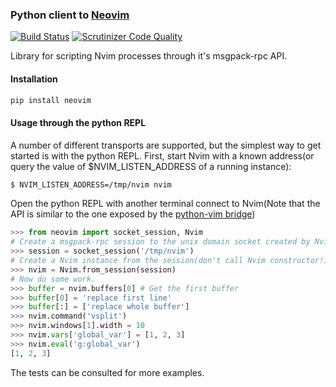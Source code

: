### Python client to [Neovim](https://github.com/neovim/neovim)

[![Build Status](https://travis-ci.org/neovim/python-client.svg?branch=master)](https://travis-ci.org/neovim/python-client)
[![Scrutinizer Code Quality](https://scrutinizer-ci.com/g/neovim/python-client/badges/quality-score.png?b=master)](https://scrutinizer-ci.com/g/neovim/python-client/?branch=master)

Library for scripting Nvim processes through it's msgpack-rpc API.

#### Installation

```sh
pip install neovim
```

#### Usage through the python REPL

A number of different transports are supported, but the simplest way to get
started is with the python REPL. First, start Nvim with a known address(or
query the value of $NVIM_LISTEN_ADDRESS of a running instance): 

```sh
$ NVIM_LISTEN_ADDRESS=/tmp/nvim nvim
```

Open the python REPL with another terminal connect to Nvim(Note that the API is
similar to the one exposed by the [python-vim
bridge](http://vimdoc.sourceforge.net/htmldoc/if_pyth.html#python-vim))

```python
>>> from neovim import socket_session, Nvim
# Create a msgpack-rpc session to the unix domain socket created by Nvim:
>>> session = socket_session('/tmp/nvim')
# Create a Nvim instance from the session(don't call Nvim constructor!):
>>> nvim = Nvim.from_session(session)
# Now do some work. 
>>> buffer = nvim.buffers[0] # Get the first buffer
>>> buffer[0] = 'replace first line'
>>> buffer[:] = ['replace whole buffer']
>>> nvim.command('vsplit')
>>> nvim.windows[1].width = 10
>>> nvim.vars['global_var'] = [1, 2, 3]
>>> nvim.eval('g:global_var')
[1, 2, 3]
```

The tests can be consulted for more examples.
